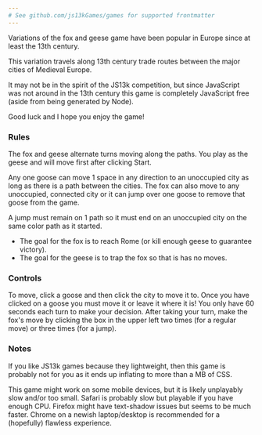 ```yaml
---
# See github.com/js13kGames/games for supported frontmatter
---
```

Variations of the fox and geese game have been popular in Europe since at least the 13th century.

This variation travels along 13th century trade routes between the major cities of Medieval Europe.

It may not be in the spirit of the JS13k competition, but since JavaScript was not around in the 13th century this game is completely JavaScript free (aside from being generated by Node).

Good luck and I hope you enjoy the game!

### Rules
The fox and geese alternate turns moving along the paths. You play as the geese and will move first after clicking Start.

Any one goose can move 1 space in any direction to an unoccupied city as long as there is a path between the cities.
The fox can also move to any unoccupied, connected city or it can jump over one goose to remove that goose from the game.

A jump must remain on 1 path so it must end on an unoccupied city on the same color path as it started.

- The goal for the fox is to reach Rome (or kill enough geese to guarantee victory).
- The goal for the geese is to trap the fox so that is has no moves.

### Controls

To move, click a goose and then click the city to move it to.
Once you have clicked on a goose you must move it or leave it where it is!
You only have 60 seconds each turn to make your decision.
After taking your turn, make the fox's move by clicking the box in the upper left two times (for a regular move) or three times (for a jump).

### Notes

If you like JS13k games because they lightweight, then this game is probably not for you as it ends up inflating to more than a MB of CSS.

This game might work on some mobile devices, but it is likely unplayably slow and/or too small. Safari is probably slow but playable if you have enough CPU. Firefox might have text-shadow issues but seems to be much faster. Chrome on a newish laptop/desktop is recommended for a (hopefully) flawless experience.
